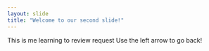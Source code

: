 ```yaml
---
layout: slide
title: "Welcome to our second slide!"
---
```

This is me learning to review request
Use the left arrow to go back!